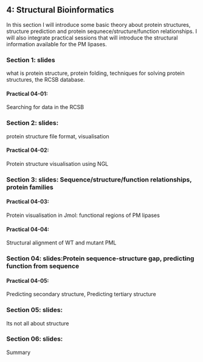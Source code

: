 
## 4: Structural Bioinformatics
In this section I will introduce some basic theory about protein structures, structure prediction and protein sequnece/structure/function relationships. I will also integrate practical sessions that will introduce the structural information available for the PM lipases.

### Section 1: slides 

what is protein structure, protein folding, techniques for solving protein structures, the RCSB database.
  
  #### Practical 04-01: 
  
  Searching for data in the RCSB

### Section 2: slides: 

protein structure file format, visualisation
  
  #### Practical 04-02: 
  
  Protein structure visualisation using NGL

### Section 3: slides: Sequence/structure/function relationships, protein families
  
  #### Practical 04-03: 
  
  Protein visualisation in Jmol: functional regions of PM lipases
  #### Practical 04-04: 
  
  Structural alignment of WT and mutant PML

### Section 04: slides:Protein sequence-structure gap, predicting function from sequence
  
  #### Practical 04-05: 
  
  Predicting secondary structure, Predicting tertiary structure

### Section 05: slides: 

Its not all about structure

### Section 06: slides: 

Summary
